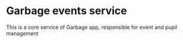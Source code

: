 Garbage events service
======================

This is a core service of Garbage app, responsible for event and pupil management